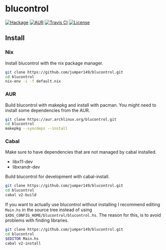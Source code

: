 # blucontrol

[![Hackage](https://img.shields.io/hackage/v/blucontrol.svg?style=for-the-badge)](http://hackage.haskell.org/package/blucontrol)
[![AUR](https://img.shields.io/aur/version/blucontrol.svg?style=for-the-badge)](https://aur.archlinux.org/packages/blucontrol)
[![Travis CI](https://img.shields.io/travis/com/jumper149/blucontrol?style=for-the-badge)](https://travis-ci.com/github/jumper149/blucontrol)
[![License](https://img.shields.io/github/license/jumper149/blucontrol?style=for-the-badge)](./LICENSE)

## Install

### Nix

Install blucontrol with the nix package manager.

```bash
git clone https://github.com/jumper149/blucontrol.git
cd blucontrol
nix-env -i -f default.nix
```

### AUR

Build blucontrol with makepkg and install with pacman.
You might need to install some dependencies from the AUR.

```bash
git clone https://aur.archlinux.org/blucontrol.git
cd blucontrol
makepkg --syncdeps --install
```

### Cabal

Make sure to have dependencies that are not managed by cabal installed.
- libx11-dev
- libxrandr-dev

Build blucontrol for development with cabal-install.

```bash
git clone https://github.com/jumper149/blucontrol.git
cd blucontrol
cabal v2-build
```

If you want to actually use blucontrol without installing I recommend editing `Main.hs` in the source tree instead of using `$XDG_CONFIG_HOME/blucontrol/blucontrol.hs`. The reason for this, is to avoid problems with finding libraries.

```bash
git clone https://github.com/jumper149/blucontrol.git
cd blucontrol
$EDITOR Main.hs
cabal v2-install
```
